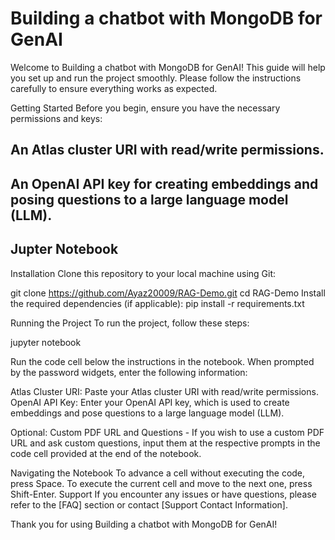 # Building a chatbot with MongoDB for GenAI

Welcome to Building a chatbot with MongoDB for GenAI! This guide will help you set up and run the project smoothly. Please follow the instructions carefully to ensure everything works as expected.

Getting Started
Before you begin, ensure you have the necessary permissions and keys:

## An Atlas cluster URI with read/write permissions.
## An OpenAI API key for creating embeddings and posing questions to a large language model (LLM).
## Jupter Notebook

Installation
Clone this repository to your local machine using Git:

git clone https://github.com/Ayaz20009/RAG-Demo.git
cd RAG-Demo
Install the required dependencies (if applicable):
pip install -r requirements.txt

Running the Project
To run the project, follow these steps:

jupyter notebook

Run the code cell below the instructions in the notebook.
When prompted by the password widgets, enter the following information:

Atlas Cluster URI: Paste your Atlas cluster URI with read/write permissions.
OpenAI API Key: Enter your OpenAI API key, which is used to create embeddings and pose questions to a large language model (LLM).

Optional: Custom PDF URL and Questions - 
If you wish to use a custom PDF URL and ask custom questions, input them at the respective prompts in the code cell provided at the end of the notebook.

Navigating the Notebook
To advance a cell without executing the code, press Space.
To execute the current cell and move to the next one, press Shift-Enter.
Support
If you encounter any issues or have questions, please refer to the [FAQ] section or contact [Support Contact Information].

Thank you for using Building a chatbot with MongoDB for GenAI!

